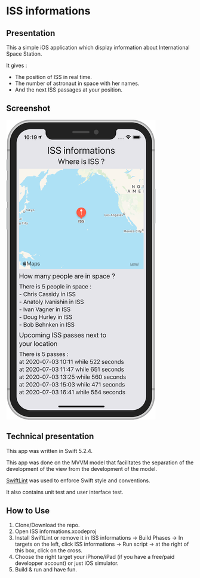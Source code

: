 # ISS informations

## Presentation

This a simple iOS application which display information about International Space Station. 

It gives : 
- The position of ISS in real time.
- The number of astronaut in space with her names.
- And the next ISS passages at your position.

## Screenshot

![App screenshot](/AppScreenshot.png "Screenshot")

## Technical presentation

This app was written in Swift 5.2.4.

This app was done on the MVVM model that facilitates the separation of the development of the view from the development of the model.

[SwiftLint](https://github.com/realm/SwiftLint) was used to enforce Swift style and conventions.

It also contains unit test and user interface test.

## How to Use

1. Clone/Download the repo.
2. Open ISS informations.xcodeproj
3. Install SwiftLint or remove it in ISS informations -> Build Phases -> In targets on the left, click ISS informations -> Run script -> at the right of this box, click on the cross.
4. Choose the right target your iPhone/iPad (if you have a free/paid developper account) or just iOS simulator.
5. Build & run and have fun.
